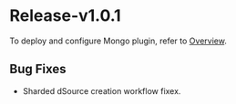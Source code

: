 # Release-v1.0.1

To deploy and configure Mongo plugin, 
refer to [Overview](/).

## Bug Fixes
* Sharded dSource creation workflow fixex.